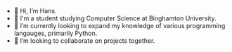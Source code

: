 - 👋 Hi, I’m Hans.
- 👀 I'm a student studying Computer Science at Binghamton University.
- 🌱 I’m currently looking to expand my knowledge of various programming langauges, primarily Python.
- 💞️ I’m looking to collaborate on projects together.

<!---
lhans2021/lhans2021 is a ✨ special ✨ repository because its `README.md` (this file) appears on your GitHub profile.
You can click the Preview link to take a look at your changes.
--->
